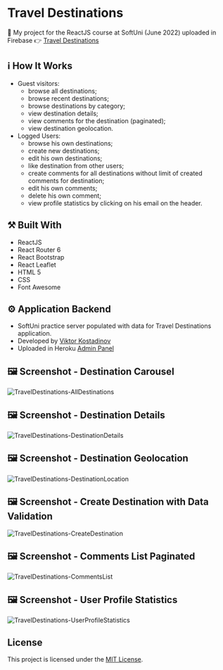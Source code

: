 # Travel Destinations

:dart:  My project for the ReactJS course at SoftUni (June 2022) 
uploaded in Firebase 👉 [Travel Destinations](https://travel-destinations-88814.firebaseapp.com/)

## :information_source: How It Works

- Guest visitors: 
  - browse all destinations;
  - browse recent destinations;
  - browse destinations by category;
  - view destination details;
  - view comments for the destination (paginated);
  - view destination geolocation. 
- Logged Users:
  - browse his own destinations; 
  - create new destinations;
  - edit his own destinations;
  - like destination from other users;
  - create comments for all destinations without limit of created comments for destination;
  - edit his own comments;
  - delete his own comment;
  - view profile statistics by clicking on his email on the header.  

## :hammer_and_pick: Built With

- ReactJS
- React Router 6
- React Bootstrap
- React Leaflet
- HTML 5
- CSS
- Font Awesome

## :gear: Application Backend

 - SoftUni practice server populated with data for Travel Destinations application.
 - Developed by [Viktor Kostadinov](https://github.com/softuni-practice-server/softuni-practice-server)
 - Uploaded in Heroku [Admin Panel](http://travel-destinations-server.herokuapp.com/admin/)

## :framed_picture: Screenshot - Destination Carousel

![TravelDestinations-AllDestinations](https://travel-destinations-88814.firebaseapp.com/images/screenshots/DestinationCarousel.jpg)

## :framed_picture: Screenshot - Destination Details

![TravelDestinations-DestinationDetails](https://travel-destinations-88814.firebaseapp.com/images/screenshots/DestinationDetails.jpg)

## :framed_picture: Screenshot - Destination Geolocation

![TravelDestinations-DestinationLocation](https://travel-destinations-88814.firebaseapp.com/images/screenshots/DestinationLocation.jpg)

## :framed_picture: Screenshot - Create Destination with Data Validation

![TravelDestinations-CreateDestination](https://travel-destinations-88814.firebaseapp.com/images/screenshots/CreateDestination.jpg)

## :framed_picture: Screenshot - Comments List Paginated

![TravelDestinations-CommentsList](https://travel-destinations-88814.firebaseapp.com/images/screenshots/CommentsList.jpg)

## :framed_picture: Screenshot - User Profile Statistics

![TravelDestinations-UserProfileStatistics](https://travel-destinations-88814.firebaseapp.com/images/screenshots/UserProfileStatistics.jpg)

 ## License

This project is licensed under the [MIT License](LICENSE).